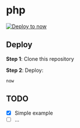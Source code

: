 # php

[![Deploy to now](https://deploy.now.sh/static/button.svg)](https://deploy.now.sh/?repo=https://github.com/deploy-now/php)

## Deploy

**Step 1**: Clone this repository

**Step 2**: Deploy:
```
now
```

## TODO
- [x] Simple example
- [ ] ...